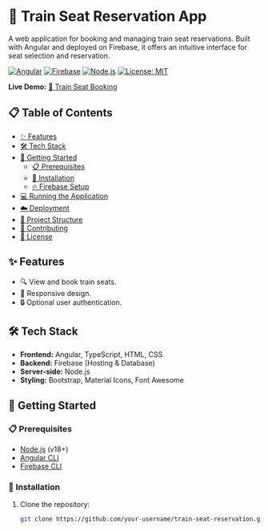 # 🚆 Train Seat Reservation App

A web application for booking and managing train seat reservations. Built with Angular and deployed on Firebase, it offers an intuitive interface for seat selection and reservation.

[![Angular](https://img.shields.io/badge/Angular-v18-red)](https://angular.io/)
[![Firebase](https://img.shields.io/badge/Firebase-Hosting-orange)](https://firebase.google.com/)
[![Node.js](https://img.shields.io/badge/Node.js-v18-green)](https://nodejs.org/)
[![License: MIT](https://img.shields.io/badge/License-MIT-blue.svg)](https://opensource.org/licenses/MIT)

**Live Demo:** [🚀 Train Seat Booking](https://train-seat-booking.web.app/)

## 📋 Table of Contents

- [✨ Features](#-features)
- [🛠 Tech Stack](#-tech-stack)
- [🚀 Getting Started](#-getting-started)
  - [📋 Prerequisites](#-prerequisites)
  - [🔧 Installation](#-installation)
  - [🔥 Firebase Setup](#-firebase-setup)
- [💻 Running the Application](#-running-the-application)
- [☁️ Deployment](#-deployment)
- [📂 Project Structure](#-project-structure)
- [🤝 Contributing](#-contributing)
- [📄 License](#-license)

## ✨ Features

- 🔍 View and book train seats.
- 📱 Responsive design.
- 🔒 Optional user authentication.

## 🛠 Tech Stack

- **Frontend:** Angular, TypeScript, HTML, CSS
- **Backend:** Firebase (Hosting & Database)
- **Server-side:** Node.js
- **Styling:** Bootstrap, Material Icons, Font Awesome

## 🚀 Getting Started

### 📋 Prerequisites

- [Node.js](https://nodejs.org/en/) (v18+)
- [Angular CLI](https://angular.io/cli)
- [Firebase CLI](https://firebase.google.com/docs/cli)

### 🔧 Installation

1. Clone the repository:

   ```bash
   git clone https://github.com/your-username/train-seat-reservation.git
